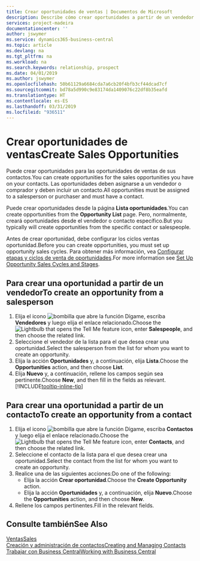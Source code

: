```yaml
---
title: Crear oportunidades de ventas | Documentos de Microsoft
description: Describe cómo crear oportunidades a partir de un vendedor o un contacto en Business Central.
services: project-madeira
documentationcenter: ''
author: jswymer
ms.service: dynamics365-business-central
ms.topic: article
ms.devlang: na
ms.tgt_pltfrm: na
ms.workload: na
ms.search.keywords: relationship, prospect
ms.date: 04/01/2019
ms.author: jswymer
ms.openlocfilehash: 50b61129a6684cda7a6cb20f4bfb3cf44dcad7cf
ms.sourcegitcommit: bd78a5d990c9e83174da1409076c22df8b35eafd
ms.translationtype: HT
ms.contentlocale: es-ES
ms.lasthandoff: 03/31/2019
ms.locfileid: "936511"
---
```

# <a name="create-sales-opportunities"></a><span data-ttu-id="250f6-103">Crear oportunidades de ventas</span><span class="sxs-lookup"><span data-stu-id="250f6-103">Create Sales Opportunities</span></span>
<span data-ttu-id="250f6-104">Puede crear oportunidades para las oportunidades de ventas de sus contactos.</span><span class="sxs-lookup"><span data-stu-id="250f6-104">You can create opportunities for the sales opportunities you have on your contacts.</span></span> <span data-ttu-id="250f6-105">Las oportunidades deben asignarse a un vendedor o comprador y deben incluir un contacto.</span><span class="sxs-lookup"><span data-stu-id="250f6-105">All opportunities must be assigned to a salesperson or purchaser and must have a contact.</span></span>

<span data-ttu-id="250f6-106">Puede crear oportunidades desde la página **Lista oportunidades**.</span><span class="sxs-lookup"><span data-stu-id="250f6-106">You can create opportunities from the **Opportunity List** page.</span></span> <span data-ttu-id="250f6-107">Pero, normalmente, creará oportunidades desde el vendedor o contacto específico.</span><span class="sxs-lookup"><span data-stu-id="250f6-107">But you typically will create opportunities from the specific contact or salespeople.</span></span>

<span data-ttu-id="250f6-108">Antes de crear oportunidad, debe configurar los ciclos ventas oportunidad.</span><span class="sxs-lookup"><span data-stu-id="250f6-108">Before you can create opportunities, you must set up opportunity sales cycles.</span></span> <span data-ttu-id="250f6-109">Para obtener más información, vea [Configurar etapas y ciclos de venta de oportunidades](marketing-how-setup-opportunity-sales-cycles-stages.md).</span><span class="sxs-lookup"><span data-stu-id="250f6-109">For more information see [Set Up Opportunity Sales Cycles and Stages](marketing-how-setup-opportunity-sales-cycles-stages.md).</span></span>

## <a name="to-create-an-opportunity-from-a-salesperson"></a><span data-ttu-id="250f6-110">Para crear una oportunidad a partir de un vendedor</span><span class="sxs-lookup"><span data-stu-id="250f6-110">To create an opportunity from a salesperson</span></span>
1. <span data-ttu-id="250f6-111">Elija el icono ![bombilla que abre la función Dígame](media/ui-search/search_small.png "Dígame que desea hacer"), escriba **Vendedores** y luego elija el enlace relacionado.</span><span class="sxs-lookup"><span data-stu-id="250f6-111">Choose the ![Lightbulb that opens the Tell Me feature](media/ui-search/search_small.png "Tell me what you want to do") icon, enter **Salespeople**, and then choose the related link.</span></span>
2. <span data-ttu-id="250f6-112">Seleccione el vendedor de la lista para el que desea crear una oportunidad.</span><span class="sxs-lookup"><span data-stu-id="250f6-112">Select the salesperson from the list for whom you want to create an opportunity.</span></span>
3. <span data-ttu-id="250f6-113">Elija la acción **Oportunidades** y, a continuación, elija **Lista**.</span><span class="sxs-lookup"><span data-stu-id="250f6-113">Choose the **Opportunities** action, and then choose **List**.</span></span>
4. <span data-ttu-id="250f6-114">Elija **Nuevo** y, a continuación, rellene los campos según sea pertinente.</span><span class="sxs-lookup"><span data-stu-id="250f6-114">Choose **New**, and then fill in the fields as relevant.</span></span> [!INCLUDE[tooltip-inline-tip](includes/tooltip-inline-tip_md.md)]  



## <a name="to-create-an-opportunity-from-a-contact"></a><span data-ttu-id="250f6-115">Para crear una oportunidad a partir de un contacto</span><span class="sxs-lookup"><span data-stu-id="250f6-115">To create an opportunity from a contact</span></span>
1. <span data-ttu-id="250f6-116">Elija el icono ![bombilla que abre la función Dígame](media/ui-search/search_small.png "Dígame que desea hacer"), escriba **Contactos** y luego elija el enlace relacionado.</span><span class="sxs-lookup"><span data-stu-id="250f6-116">Choose the ![Lightbulb that opens the Tell Me feature](media/ui-search/search_small.png "Tell me what you want to do") icon, enter **Contacts**, and then choose the related link.</span></span>
2. <span data-ttu-id="250f6-117">Seleccione el contacto de la lista para el que desea crear una oportunidad.</span><span class="sxs-lookup"><span data-stu-id="250f6-117">Select the contact from the list for whom you want to create an opportunity.</span></span>
3. <span data-ttu-id="250f6-118">Realice una de las siguientes acciones:</span><span class="sxs-lookup"><span data-stu-id="250f6-118">Do one of the following:</span></span>
   * <span data-ttu-id="250f6-119">Elija la acción **Crear oportunidad**.</span><span class="sxs-lookup"><span data-stu-id="250f6-119">Choose the **Create Opportunity** action.</span></span>
   * <span data-ttu-id="250f6-120">Elija la acción **Oportunidades** y, a continuación, elija **Nuevo**.</span><span class="sxs-lookup"><span data-stu-id="250f6-120">Choose the  **Opportunities** action, and then choose **New**.</span></span>
4. <span data-ttu-id="250f6-121">Rellene los campos pertinentes.</span><span class="sxs-lookup"><span data-stu-id="250f6-121">Fill in the relevant fields.</span></span>

## <a name="see-also"></a><span data-ttu-id="250f6-122">Consulte también</span><span class="sxs-lookup"><span data-stu-id="250f6-122">See Also</span></span>
[<span data-ttu-id="250f6-123">Ventas</span><span class="sxs-lookup"><span data-stu-id="250f6-123">Sales</span></span>](sales-manage-sales.md)  
[<span data-ttu-id="250f6-124">Creación y administración de contactos</span><span class="sxs-lookup"><span data-stu-id="250f6-124">Creating and Managing Contacts</span></span>](marketing-contacts.md)  
[<span data-ttu-id="250f6-125">Trabajar con Business Central</span><span class="sxs-lookup"><span data-stu-id="250f6-125">Working with Business Central</span></span>](ui-work-product.md)
